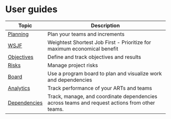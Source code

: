 # User guides

| **Topic** | **Description** |
|---|---|
| [Planning](Planning.md) | Plan your teams and increments |
| [WSJF](WSJF.md) | Weightest Shortest Job First - Prioritize for maximum economical benefit |
| [Objectives](Objectives.md) | Define and track objectives and results |
| [Risks](Risks.md) | Manage project risks |
| [Board](Board.md) | Use a program board to plan and visualize work and dependencies |
| [Analytics](Analytics.md) | Track performance of your ARTs and teams |
| [Dependencies](Dependencyhub.md) | Track, manage, and coordinate dependencies across teams and request actions from other teams. |
